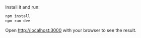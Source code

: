 Install it and run:

```bash
npm install
npm run dev
```

Open [http://localhost:3000](http://localhost:3000) with your browser to see the result.
